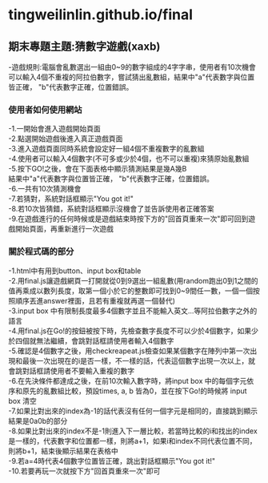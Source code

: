 # tingweilinlin.github.io/final
## 期末專題主題:猜數字遊戲(xaxb)
-遊戲規則:電腦會亂數選出一組由0~9的數字組成的4字字串，使用者有10次機會可以輸入4個不重複的阿拉伯數字，嘗試猜出亂數組，結果中"a"代表數字與位置皆正確， "b"代表數字正確，位置錯誤。
### 使用者如何使用網站
-1.一開始會進入遊戲開始頁面  
-2.點選開始遊戲後進入真正遊戲頁面  
-3.進入遊戲頁面同時系統會設定好一組4個不重複數字的亂數組  
-4.使用者可以輸入4個數字(不可多或少於4個，也不可以重複)來猜原始亂數組  
-5.按下GO!之後，會在下面表格中顯示猜測結果是幾A幾B  
  結果中"a"代表數字與位置皆正確， "b"代表數字正確，位置錯誤。  
-6.一共有10次猜測機會  
-7.若猜對，系統對話框顯示"You got it!"  
-8.若10次皆猜錯，系統對話框顯示沒機會了並告訴使用者正確答案  
-9.在遊戲進行的任何時候或是遊戲結束時按下方的"回首頁重來一次"即可回到遊戲開始頁面，再重新進行一次遊戲  
  
### 關於程式碼的部分
-1.html中有用到button、input box和table  
-2.用final.js讓遊戲網頁一打開就從0到9選出一組亂數(用random跑出0到1之間的值再乘成以數列長度，取第一個小於它的整數即可找到0~9間任一數，一個一個按照順序丟進answer裡面，且若有重複就再選一個替代)  
-3.input box 中有限制長度最多4個數字並且不能輸入英文...等阿拉伯數字之外的語言  
-4.用final.js在Go!的按鈕被按下時，先檢查數字長度不可以少於4個數字，如果少於四個就無法繼續，會跳對話框請使用者輸入4個數字  
-5.確認是4個數字之後，用checkreapeat.js檢查如果某個數字在陣列中第一次出現和最後一次出現在的i是否一樣，不一樣的話，代表這個數字出現一次以上，就會跳對話框請使用者不要輸入重複的數字  
-6.在先決條件都達成之後，在前10次輸入數字時，將input box 中的每個字元依序和原先的亂數組比較，預設times, a, b 皆為0，並在按下Go!的時候將 input box 清空  
-7.如果比對出來的index為-1的話代表沒有任何一個字元是相同的，直接跳到顯示結果是0a0b的部分  
-8.如果比對出來的index不是-1則進入下一層比較，若當時比較的i和找出的index是一樣的，代表數字和位置都一樣，則將a+1，如果i和index不同代表位置不同，則將b+1，結束後顯示結果在表格中  
-9.若a=4時代表4個數字位置皆正確，跳出對話框顯示"You got it!"  
-10.若要再玩一次就按下方"回首頁重來一次"即可
